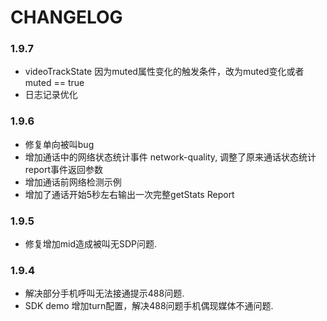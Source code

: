 CHANGELOG
=========

### 1.9.7

* videoTrackState 因为muted属性变化的触发条件，改为muted变化或者muted == true
* 日志记录优化
### 1.9.6

* 修复单向被叫bug
* 增加通话中的网络状态统计事件 network-quality, 调整了原来通话状态统计 report事件返回参数
* 增加通话前网络检测示例
* 增加了通话开始5秒左右输出一次完整getStats Report
### 1.9.5

* 修复增加mid造成被叫无SDP问题.
### 1.9.4

* 解决部分手机呼叫无法接通提示488问题.
* SDK demo 增加turn配置，解决488问题手机偶现媒体不通问题.

